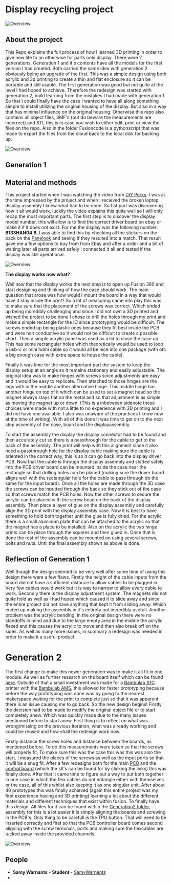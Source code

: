 # Display recycling project



![Overview](./Images/caselesstesting1.jpg)



## About the project

This Repo explains the full process of how I learned 3D printing in order to give new life to an otherwise for parts only display. There were 2 generations, Generation 1 and it's contents have all the models for the first version I had created. Both carried the same idea with generation 2 obviously being an upgrade of the first. This was a simple design using both acrylic and 3d printing to create a thin and flat enclosure so it can be portable and still usable. The first generation was good but not quite at the level I had hoped to achieve. Therefore the redesign was started with generation 2, build learning from the mistakes I had made with generation 1. So that I could finally have the case I wanted to have all along something simple to install utilizing the original housing of the display. But also in a way that has minimal influence on the original housing. Otherwise this repo also contains all object files, 3MF's (but do beware the measurements are incorrect) and STL this is in case you wish to either edit, print or view the files on the repo. Also in the folder Fusioncode is a pythonscript that was made to export the files from the cloud back to the local disk for backing up.

![Overview](./Images/eindresultaatgen1.jpg)

## Generation 1

## Material and methods

This project started when I was watching the video from [DIY Perks](https://www.youtube.com/watch?v=DrqdHVeBkp4). I was at the time impressed by the project and when I recieved the broken laptop display assembly I knew what had to be done. So fist part was discovering how it all would work, luckily the video explains this quite well so I will only recap the most important parts. The first step is to discover the display model number, this will allow is to find the correct driver board on ebay or make it if it does not exist. For me the display was the following number: **B133HAN04.B**, I was able to find this by checking all the stickers on the back on the [Panelook](https://www.panelook.com/) and seeing if they resulted into a match. That result gave me a few options to buy from from Ebay and after a order and a bit of waiting later all parts arrived safely I connected it all and tested if the display was still operational. 

![Overview](./Images/caselesstesting1.jpg)

**The display works now what?**

Well now that the display works the next step is to open up Fusion 360 and start designing and thinking of how the case should work. The main question that arose was how would I mount the board in a way that would have it stay inside the print? So a lot of measuring came into play this was to make sure that the placement of the screws was correct. Which ended up being incredibly challenging and since I did not own a 3D printed and wished the project to be done I chose to drill the holes through my print and make a simple rectangle for the IO since prototyping would be difficult. The screws ended up being plastic ones because they fit best inside the PCB and were non conductive so it would not be difficult to create a possible short. Then a simple acrylic panel was used as a lid to close the case up. This has some rectangular holes which theoretically would be used to loop a usb-c or mini hdmi cable so it would all be nice into one package (with ofc a big enough case with extra space to house the cable). 

Finally it was time for the most important part the system to keep the display setup at an angle so it remains stationary and easily adjustable. The original idea was to make hinges with screws since adjustments are easy and it would be easy to replicate. Then attached to those hinges are the legs with in the middle another alternative hinge. This middle hinge has another hinge on top of it which can be used to set a magnet head so the magnet always stays flat on the metal and so that adjustment is as simple as moving the magnet up or down. (This is a inbetween sidenote these choices were made with not a little to no experience with 3D printing and I did not have one available. I also was unaware of the practices I know now at the time of writing). With all of this done it was time to get on to the next step assembly of the case, board and the displayassembly. 

To start the assembly the display the display connector had to be found and then accurately cut so there is a passthrough for the cable to get to the back of the assembly. The print will help with this alignment since it also need a passthrough hole for the display cable making sure the cable is oriented in the correct way, this is so it can go back into the display driver PCB. Now that the cable is through the display assembly and slotted safely into the PCB driver board can be mounted inside the case near the rectangle so that drilling holes can be placed (making sure the driver board aligns well with the rectangular hole for the cable to pass through do the same for the input board). Once all the holes are made through the 3D case the screws can be inputted through the back so they stick out of the case so that screws match the PCB holes. Now the other screws to secure the acrylic can be placed with the screw head on the back of the display assembly. Then place a layer of glue on the display assembly and carefully align the 3D print with the display assembly case. Now it is best to have something to hold both together until the glue is fully dried. For the acrylic there is a small aluminum plate that can be attached to the acrylic so that the magnet has a place to be installed. Also on the acrylic the two hinge prints can be place through the squares and then glued in. Once that is done the rest of the assembly can be mounted on using several screws, bolts and nuts. Until the final assembly shown as above is done.

## Reflection of Generation 1

Well though the design seemed to be very well after some time of using this design there were a few flaws. Firstly the height of the cable inputs from the board did not have a sufficient distance to allow cables to be plugged in. Very few cables would work but it is way to narrow to allow every cable to work. Secondly there is the display adjustment system. The magnets did not quite hold as well as I had hoped which caused it to slide away and since the entire project did not have anything that kept it from sliding away. Which ended up making the assembly in it's entirety not incredibly usefull. Another problem was the acrylic bending, in the original design there were no standoffs in mind and due to the large empty area in the middle the acrylic flexed and this causes the acrylic to move and then also break off on the sides. As well as many more issues, in summary a redesign was needed in order to make it a useful product. 



# Generation 2



The first change to make this newer generation was to make it all fit in one module. As well as further research on the board itself which can be found [here](research/Displayboardresearch.md). Outside of that a small investment was made for a [Bambulab X1C](https://eu.store.bambulab.com/products/x1-carbon?id=596569521729064967) printer with the [Bambulab AMS](https://eu.store.bambulab.com/products/ams-multicolor-printing?from=navigation), this allowed for faster prototyping because before the way prototyping was done was by going to the nearest makerspace waiting for the print to complete just so that it was apparent there is an issue causing me to go back. So the new design begins! Firstly the decision had to be made to modify the original object file or to start completely anew. Which was quickly made due to the many issues mentioned before to start anew. First thing is to reflect on what was wrong/missing on the previous iteration, what was already working and could be reused and how shall the redesign work now. 

Firstly distance the screw holes and distance between the boards, as mentioned before. To do this measurements were taken so that the screws will properly fit, To make sure this was the case this was this was also the start. I measured the places of the screws as well as the input ports so that it will be a snug fit. After a few redesigns both for the main [PCB](Generation2/boardholder.stl) and the [control board](Generation2/controllerboardwithinterface.stl) (which the stl's can be found for by clicking the links) this was finally done. After that it came time to figure out a way to put both together in one case in which the flex cables do not entangle either with themselves or the case, all of this whilst also keeping it as one singular unit. After about 40 prototypes this was finally achieved (again this entire project was my first experience having and 3D printing) learning a lot about the different materials and different techniques that exist within fusion. To finally have this design. All files for it can be found within the [Generation2 folder](/Generation2/Dekselscherm.stl), assembly for this is a lot easier it is simply aligning the boards and screwing in the PCB's. Only thing to be carefull is the TPU button. That will need to be inserted correctly and first so that the PCB controller board comes second aligning with the screw terminals, ports and making sure the flexcables are tucked away inside the provided channels. 

![Overview](./Images/finalboardandlid.png)





## People

- **Samy Warnants** - __Student__ - [SamyWarnants](https://github.com/SamyWarnants)
- 